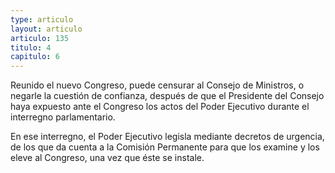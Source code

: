 ```yaml
---
type: articulo
layout: articulo
articulo: 135
titulo: 4
capitulo: 6
---
```

Reunido el nuevo Congreso, puede censurar al Consejo de Ministros, o negarle la cuestión de confianza, después de que el Presidente del Consejo haya expuesto ante el Congreso los actos del Poder Ejecutivo durante el interregno parlamentario.

En ese interregno, el Poder Ejecutivo legisla mediante decretos de urgencia, de los que da cuenta a la Comisión Permanente para que los examine y los eleve al Congreso, una vez que éste se instale.